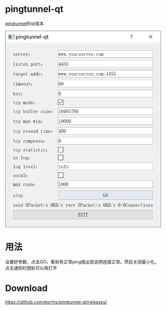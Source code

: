 # pingtunnel-qt
[pingtunnel](https://github.com/esrrhs/pingtunnel)的qt版本


![image](run.png)

# 用法
设置好参数，点击GO，看到有正常ping值出现说明连接正常。然后关闭最小化，点击通知栏图标可以再打开

# Download
https://github.com/esrrhs/pingtunnel-qt/releases/
